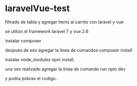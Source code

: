 # laravelVue-test
filtrado de tabla y agregar items al carrito con laravel y vue

se utilizo el framework laravel 7 y vue 2.6



instalar composer 

despues de eso agregar la linea de comandos composer install


instalar node_modules npm install,

una ves realizado agregar la linea de comando run npm dev

y podra pobras el codigo.
